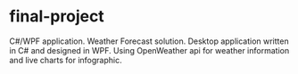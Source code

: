 # final-project
C#/WPF application. Weather Forecast solution. Desktop application written in C# and designed in WPF. Using OpenWeather api for weather information and live charts for infographic.
